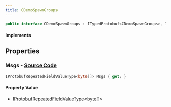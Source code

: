 ```yaml
---
title: CDemoSpawnGroups
---
```


```csharp
public interface CDemoSpawnGroups : ITypedProtobuf<CDemoSpawnGroups>, INativeHandle
```

#### Implements

## Properties

### **Msgs** - [Source Code](https://github.com/swiftly-solution/swiftlys2/blob/main/managed/src/SwiftlyS2.Generated/Protobufs/Interfaces/CDemoSpawnGroups.cs#L13)

```csharp
IProtobufRepeatedFieldValueType<byte[]> Msgs { get; }
```

#### Property Value

- [IProtobufRepeatedFieldValueType](/docs/api/shared/netmessages/iprotobufrepeatedfieldvaluetype-1)<[byte](https://learn.microsoft.com/dotnet/api/system.byte)[]>

